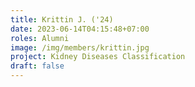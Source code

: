 ```yaml
---
title: Krittin J. ('24)
date: 2023-06-14T04:15:48+07:00
roles: Alumni
image: /img/members/krittin.jpg
project: Kidney Diseases Classification
draft: false
---
```



